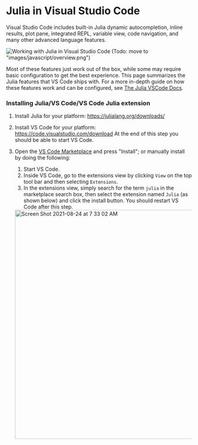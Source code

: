 # Julia in Visual Studio Code

Visual Studio Code includes built-in Julia dynamic autocompletion, inline results, plot pane, integrated REPL, variable view, code navigation, and many other advanced language features.

![Working with Julia in Visual Studio Code](https://user-images.githubusercontent.com/35577566/130633613-147349e9-50f1-473c-89a5-4c1c999873c7.png)
(Todo: move to "images/javascript/overview.png")

Most of these features just work out of the box, while some may require basic configuration to get the best experience. This page summarizes the Julia features that VS Code ships with. For a more in-depth guide on how these features work and can be configured, see [The Julia VSCode Docs](https://www.julia-vscode.org/docs/stable/).

### Installing Julia/VS Code/VS Code Julia extension

1. Install Julia for your platform: https://julialang.org/downloads/
2. Install VS Code for your platform: https://code.visualstudio.com/download
    At the end of this step you should be able to start VS Code.
3. Open the [VS Code Marketplace](https://marketplace.visualstudio.com/items?itemName=julialang.language-julia) and press "Install"; or manually install by doing the following:
    1. Start VS Code.
    2. Inside VS Code, go to the extensions view by
        clicking `View` on the top tool bar and then selecting `Extensions`.
    3. In the extensions view, simply search for the term ``julia`` in the marketplace
        search box, then select the extension named ``Julia`` (as shown below) and click the install button.
        You should restart VS Code after this step.
        
    <img width="620" alt="Screen Shot 2021-08-24 at 7 33 02 AM" src="https://user-images.githubusercontent.com/35577566/130635880-57ceda12-0297-49ae-9b2b-01545e5a1f30.png">




